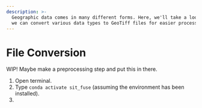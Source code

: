 ```yaml
---
description: >-
  Geographic data comes in many different forms. Here, we'll take a look at how
  we can convert various data types to GeoTiff files for easier processing.
---
```


# File Conversion

WIP! Maybe make a preprocessing step and put this in there.

1. Open terminal.
2. Type `conda activate sit_fuse`  (assuming the environment has been installed).
3.
